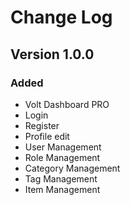 # Change Log

## Version 1.0.0

### Added
- Volt Dashboard PRO
- Login
- Register
- Profile edit
- User Management
- Role Management
- Category Management
- Tag Management
- Item Management
